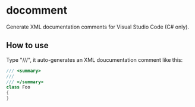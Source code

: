 # docomment

Generate XML documentation comments for Visual Studio Code (C# only).

## How to use

Type "///", it auto-generates an XML doucumentation comment like this:

```csharp
/// <summary>
/// 
/// </summary>
class Foo
{
}
```
